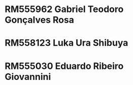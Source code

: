 # RM555962 Gabriel Teodoro Gonçalves Rosa
# RM558123 Luka Ura Shibuya
# RM555030 Eduardo Ribeiro Giovannini
